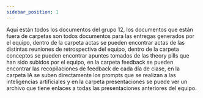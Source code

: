 ```yaml
---
sidebar_position: 1
---
```


Aquí están todos los documentos del grupo 12, los documentos que están fuera de carpetas son todos documentos para las entregas generados por el equipo, dentro de la carpeta actas se pueden encontrar actas de las distintas reuniones de retrospectiva del equipo, dentro de la carpeta conceptos se pueden encontrar apuntes tomados de las theory pills que han sido subidos por el equipo, en la carpeta feedback se pueden encontrar las recopilaciones de feedback de cada día de clase, en la carpeta IA se suben directamente los prompts que se realizan a las inteligencias artificiales y en la carpeta presentaciones se puede ver un archivo que tiene enlaces a todas las presentaciones anteriores del equipo.